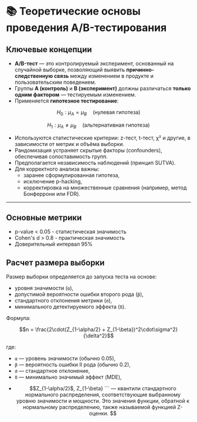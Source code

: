 # 📚 Теоретические основы проведения A/B-тестирования

## Ключевые концепции

- **A/B-тест** — это контролируемый эксперимент, основанный на случайной выборке, позволяющий выявить **причинно-следственную связь** между изменением в продукте и пользовательским поведением.
- Группы **A (контроль)** и **B (эксперимент)** должны различаться **только одним фактором** — тестируемым изменением.
- Применяется **гипотезное тестирование**:

```math
H_0: \mu_A = \mu_B \quad \text{(нулевая гипотеза)}
```
```math
H_1: \mu_A \neq \mu_B \quad \text{(альтернативная гипотеза)}
```
- Используются статистические критерии: z-тест, t-тест, χ² и другие, в зависимости от метрик и объёма выборки.
- Рандомизация устраняет скрытые факторы (confounders), обеспечивая сопоставимость групп.
- Предполагается независимость наблюдений (принцип SUTVA).
- Для корректного анализа важны:
  - заранее сформулированная гипотеза,
  - исключение p-hacking,
  - корректировка на множественные сравнения (например, метод Бонферрони или FDR).

---
## Основные метрики
- p-value < 0.05 - статистическая значимость
- Cohen's d > 0.8 - практическая значимость
- Доверительный интервал 95%

## Расчет размера выборки

Размер выборки определяется до запуска теста на основе:
- уровня значимости (`α`),
- допустимой вероятности ошибки второго рода (`β`),
- стандартного отклонения метрики (`σ`),
- минимального детектируемого эффекта (`δ`).

Формула:  
```math
n = \frac{2\cdot(Z_{1-\alpha/2} + Z_{1-\beta})^2\cdot\sigma^2}{\delta^2}
```

где:
- `α`  — уровень значимости (обычно 0.05),
- `β` — вероятность ошибки II рода (обычно 0.2),
- `σ` — стандартное отклонение,
- `δ` — минимально значимый эффект (MDE),
- ```math
  Z_{1-\alpha/2}$, Z_{1-\beta}
  ``` — квантили стандартного нормального распределения, соответствующие выбранному уровню значимости и мощности.  
  Это значения функции, обратной к нормальному распределению, также называемой функцией Z-оценки.
